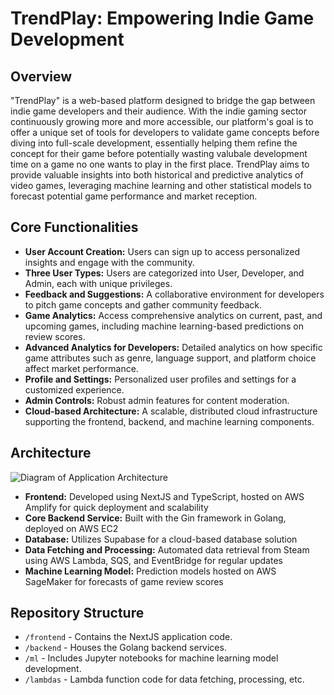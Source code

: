 # TrendPlay: Empowering Indie Game Development

## Overview

"TrendPlay" is a web-based platform designed to bridge the gap between indie game developers and their audience. With the indie gaming sector continuously growing more and more accessible, our platform's goal is to offer a unique set of tools for developers to validate game concepts before diving into full-scale development, essentially helping them refine the concept for their game before potentially wasting valubale development time on a game no one wants to play in the first place. TrendPlay aims to provide valuable insights into both historical and predictive analytics of video games, leveraging machine learning and other statistical models to forecast potential game performance and market reception.

## Core Functionalities

- **User Account Creation:** Users can sign up to access personalized insights and engage with the community.
- **Three User Types:** Users are categorized into User, Developer, and Admin, each with unique privileges.
- **Feedback and Suggestions:** A collaborative environment for developers to pitch game concepts and gather community feedback.
- **Game Analytics:** Access comprehensive analytics on current, past, and upcoming games, including machine learning-based predictions on review scores.
- **Advanced Analytics for Developers:** Detailed analytics on how specific game attributes such as genre, language support, and platform choice affect market performance.
- **Profile and Settings:** Personalized user profiles and settings for a customized experience.
- **Admin Controls:** Robust admin features for content moderation.
- **Cloud-based Architecture:** A scalable, distributed cloud infrastructure supporting the frontend, backend, and machine learning components.


## Architecture

![Diagram of Application Architecture](https://media.discordapp.net/attachments/1196673973543501851/1204851317797945364/image.png?ex=65d63c3b&is=65c3c73b&hm=622c051dc372f3c2ab3673211855d08d0038d2da13b372b766b7bf373db0cb11&=&format=webp&quality=lossless&width=960&height=436)

- **Frontend:** Developed using NextJS and TypeScript, hosted on AWS Amplify for quick deployment and scalability
- **Core Backend Service:** Built with the Gin framework in Golang, deployed on AWS EC2
- **Database:** Utilizes Supabase for a cloud-based database solution
- **Data Fetching and Processing:** Automated data retrieval from Steam using AWS Lambda, SQS, and EventBridge for regular updates
- **Machine Learning Model:** Prediction models hosted on AWS SageMaker for  forecasts of game review scores

## Repository Structure

- `/frontend` - Contains the NextJS application code.
- `/backend` - Houses the Golang backend services.
- `/ml` - Includes Jupyter notebooks for machine learning model development.
- `/lambdas` - Lambda function code for data fetching, processing, etc.
